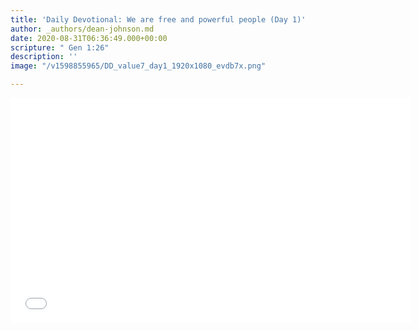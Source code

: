 ```yaml
---
title: 'Daily Devotional: We are free and powerful people (Day 1)'
author: _authors/dean-johnson.md
date: 2020-08-31T06:36:49.000+00:00
scripture: " Gen 1:26"
description: ''
image: "/v1598855965/DD_value7_day1_1920x1080_evdb7x.png"

---
```

<iframe src="[https://player.vimeo.com/video/453191208](https://player.vimeo.com/video/453191208 "https://player.vimeo.com/video/453191208")" width="640" height="360" frameborder="0" allow="autoplay; fullscreen" allowfullscreen></iframe>